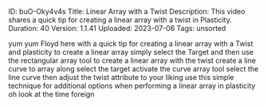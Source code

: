ID: buO-Oky4v4s
Title: Linear Array with a Twist
Description: This video shares a quick tip for creating a linear array with a twist in Plasticity.
Duration: 40
Version: 1.1.41
Uploaded: 2023-07-06
Tags: unsorted

yum yum
Floyd here with a quick tip for creating
a linear array with a Twist and
plasticity to create a linear array
simply select the Target and then use
the rectangular array tool to create a
linear array with the twist create a
line curve to array along select the
target activate the curve array tool
select the line curve then adjust the
twist attribute to your liking use this
simple technique for additional options
when performing a linear array in
plasticity oh look at the time
foreign
